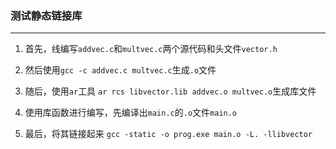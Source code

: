 ### 测试静态链接库

---

1. 首先，线编写`addvec.c`和`multvec.c`两个源代码和头文件`vector.h`

2. 然后使用`gcc -c addvec.c multvec.c`生成`.o`文件

3. 随后，使用`ar`工具 `ar rcs libvector.lib addvec.o multvec.o`生成库文件

4. 使用库函数进行编写，先编译出`main.c`的`.o`文件`main.o`

5. 最后，将其链接起来 `gcc -static -o prog.exe main.o -L. -llibvector`